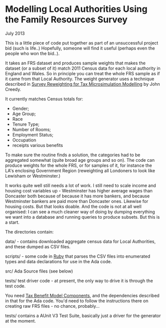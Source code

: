 Modelling Local Authorities Using the Family Resources Survey
=============================================================
July 2013

This is a little piece of code put together as part of an unsuccessful project
bid (such is life..) Hopefully, someone will find it useful (perhaps even the
people who won the bid..).

It takes an FRS dataset and produces sample weights that makes the dataset (or a
subset of it) match 2011 Census data for each local authority in England and
Wales. So in principle you can treat the whole FRS sample as if it came from
that Local Authority. The weight generator uses a technique described in [Survey
Reweighting for Tax Microsimulation
Modelling](http://ideas.repec.org/p/nzt/nztwps/03-17.html]) by John Creedy.

It currently matches Census totals for:
 * Gender;
 * Age Group;
 * Race
 * Tenure Type;
 * Number of Rooms;
 * Employment Status;
 * Occupation
 * receipts various benefits

To make sure the routine finds a solution, the categories had to be aggregated
somewhat (quite broad age groups and so on). The code can produce weights for
the whole FRS, or for samples of it, for instance the LA's enclosing Government
Region (reweighting all Londoners to look like Lewisham or Westminster.)

It works quite well still needs a lot of work. I still need to scale income
and housing cost variables up - Westminster has higher average wages than
Doncaster both because of because it has more bankers, and because Westminster
bankers are paid more than Doncaster ones. Likewise for housing costs. But that
looks doable. And the code is not at all well organised: I can see a much
cleaner way of doing by dumping everything we want into a database and running
queries to produce subsets. But this is a start.

The directories contain:

data/ - contains downloaded aggregate census data for Local Authorities, and
these dumped as CSV files.

scripts/ - some code in [Ruby](http://ruby.org) that parses the CSV files into
enumerated types and data declarations for use in the Ada code.

src/ Ada Source files (see below)

tests/ test driver code - at present, the only way to drive it is through the
test code.

You need [Tax Benefit Model Components](https://github.com/tax_benefit_model_components/),
and the dependencies described in that for the Ada code. You'd need to follow
the instructions there on creating raw FRS files - no chance, probably...

tests/ contains a AUnit V3 Test Suite, basically just a driver for the generator
at the moment.
